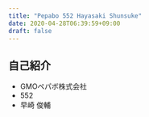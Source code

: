 ```yaml
---
title: "Pepabo 552 Hayasaki Shunsuke"
date: 2020-04-28T06:39:59+09:00
draft: false
---
```


## 自己紹介
- GMOペパボ株式会社
- 552
- 早崎 俊輔